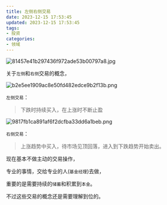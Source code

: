 ```yaml
---
title: 左侧右侧交易
date: 2023-12-15 17:53:45
updated: 2023-12-15 17:53:45
tags:
- 投资
categories:
- 领域
---
```


![81457e41b297436f972ade53b00797a8.jpg](https://s2.loli.net/2023/12/15/Zn4ztWNEpr3DMKx.jpg)

关于`左侧`和`右侧`交易的概念，

![b2e5ee1909ac8e50fd482edce9b2f13b.png](https://s2.loli.net/2023/12/15/U3r2bNI7svRDOZu.png)

`左侧交易`：

>下跌时持续买入，在上涨时不断止盈

![9817fb1ca891af6f2dcfba33dd6a1beb.png](https://s2.loli.net/2023/12/15/ChoRiXmYgfdZjvF.png)

`右侧交易`：

> 上涨趋势中买入，待市场见顶回落，进入到下跌趋势开始卖出。

现在基本不做主动的交易操作，

专业的事情，交给专业的人(`基金经理`)去做，

重要的是需要持续的`储蓄`和积累到`本金`。

不过这些交易的概念还是需要理解到位的。

